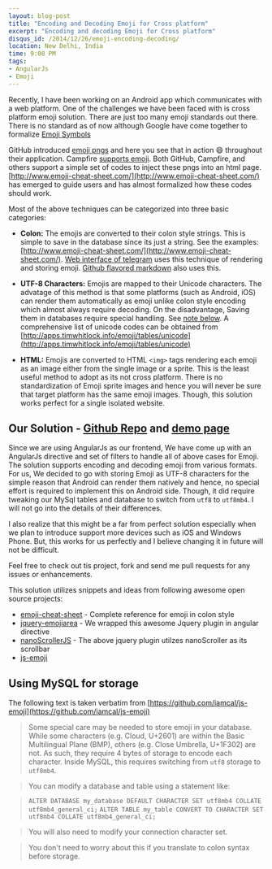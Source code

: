 ```yaml
---
layout: blog-post
title: "Encoding and Decoding Emoji for Cross platform"
excerpt: "Encoding and decoding Emoji for Cross platform"
disqus_id: /2014/12/26/emoji-encoding-decoding/
location: New Delhi, India
time: 9:00 PM
tags:
- AngularJs
- Emoji
---
```


Recently, I have been working on an Android app which communicates with a web platform. One of the challenges we have been faced with is cross platform emoji solution. There are just too many emoji standards out there. There is no standard as of now although Google have come together to formalize [Emoji Symbols](http://www.unicode.org/~scherer/emoji4unicode/snapshot/full.html)

GitHub introduced [emoji pngs](https://github.com/blog/816-emoji) and here you see that in action :smile: throughout their application. Campfire [supports emoji](https://signalvnoise.com/posts/3059-2011-year-end-campfire-feature-blowout). Both GitHub, Campfire, and others support a simple set of codes to inject these pngs into an html page. [http://www.emoji-cheat-sheet.com/](http://www.emoji-cheat-sheet.com/) has emerged to guide users and has almost formalized how these codes should work.

Most of the above techniques can be categorized into three basic categories:

* **Colon:** The emojis are converted to their colon style strings. This is simple to save in the database since its just a string.
See the examples: [http://www.emoji-cheat-sheet.com/](http://www.emoji-cheat-sheet.com/). [Web interface of telegram](https://web.telegram.org/#/im) uses this technique of rendering and storing emoji. [Github flavored markdown](https://help.github.com/articles/writing-on-github/) also uses this.

* **UTF-8 Characters:** Emojis are mapped to their Unicode characters.  The advatage of this method is that some platforms (such as Android, iOS) can render them automatically as emoji unlike colon style encoding which almost always require decoding. On the disadvantage, Saving them in databases require special handling. See [note below](#db).
A comprehensive list of unicode codes can be obtained from [http://apps.timwhitlock.info/emoji/tables/unicode](http://apps.timwhitlock.info/emoji/tables/unicode)

* **HTML:** Emojis are converted to HTML `<img>` tags rendering each emoji as an image either from the single image or a sprite. 
This is the least useful method to adopt as its not cross platform. There is no standardization of Emoji sprite images and hence you will never be sure that target platform has the same emoji images. Though, this solution works perfect for a single isolated website.

## Our Solution - [Github Repo](https://github.com/madhur/angular-emoji-popup) and [demo page](http://coraza.github.io/angular-emoji-popup)

Since we are using AngularJs as our frontend, We have come up with an AngularJs directive and set of filters to handle all of above cases for Emoji. The solution supports encoding and decoding emoji from various formats. For us, We decided to go with storing Emoji as UTF-8 characters for the simple reason that Android can render them natively and hence, no special effort is required to implement this on Android side. Though, it did require tweaking our MySql tables and database to switch from `utf8` to `utf8mb4`. I will not go into the details of their differences.

I also realize that this might be a far from perfect solution especially when we plan to introduce support more devices such as iOS and Windows Phone. But, this works for us perfectly and I believe changing it in future will not be difficult.

Feel free to check out tis project, fork and send me pull requests for any issues or enhancements.

This solution utilizes snippets and ideas from following awesome open source projects:

* [emoji-cheat-sheet](https://github.com/arvida/emoji-cheat-sheet.com) - Complete reference for emoji in colon style
* [jquery-emojiarea](https://github.com/diy/jquery-emojiarea) - We wrapped this awesome Jquery plugin in angular directive
* [nanoScrollerJS](https://github.com/jamesflorentino/nanoScrollerJS) - The above jquery plugin utilzes nanoScroller as its scrollbar
* [js-emoji](https://github.com/iamcal/js-emoji)

<a name="db"></a>
## Using MySQL for storage
The following text is taken verbatim from [https://github.com/iamcal/js-emoji](https://github.com/iamcal/js-emoji)

> Some special care may be needed to store emoji in your database. While some characters (e.g. Cloud, U+2601) are
> within the Basic Multilingual Plane (BMP), others (e.g. Close Umbrella, U+1F302) are not. As such, 
> they require 4 bytes of storage to encode each character. Inside MySQL, this requires switching from `utf8` 
> storage to `utf8mb4`.

> You can modify a database and table using a statement like:

>  `ALTER DATABASE my_database DEFAULT CHARACTER SET utf8mb4 COLLATE utf8mb4_general_ci;`
>  `ALTER TABLE my_table CONVERT TO CHARACTER SET utf8mb4 COLLATE utf8mb4_general_ci;`

> You will also need to modify your connection character set.

> You don't need to worry about this if you translate to colon syntax before storage.